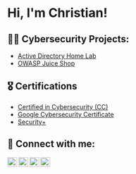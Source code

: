 <h1>Hi, I'm Christian! </h1>

<h2>👨‍💻 Cybersecurity Projects:</h2>

- [Active Directory Home Lab](https://github.com/cabby1234/ActiveDirectoryLab)
- [OWASP Juice Shop](https://owasp.org/www-project-juice-shop/)

  
<h2>🎖️ Certifications</h2>

- [Certified in Cybersecurity (CC)](https://www.credly.com/badges/bc460df7-3f89-45d4-b35d-4955edf75bc2/linked_in_profile)
- [Google Cybersecurity Certificate](https://www.credly.com/badges/dcd95dac-1adf-4471-a886-728fd3d6b1b3/linked_in_profile)
- [Security+](https://www.credly.com/badges/62ff37d6-a60c-4ffb-80b6-e1fd422fe7b0/linked_in_profile)

<h2> 🤳 Connect with me:</h2>

[<img align="left" alt="JoshMadakor | YouTube" width="22px" src="https://cdn.jsdelivr.net/npm/simple-icons@v3/icons/youtube.svg" />][youtube]
[<img align="left" alt="JoshMadakor | Twitter" width="22px" src="https://cdn.jsdelivr.net/npm/simple-icons@v3/icons/twitter.svg" />][twitter]
[<img align="left" alt="JoshMadakor | LinkedIn" width="22px" src="https://cdn.jsdelivr.net/npm/simple-icons@v3/icons/linkedin.svg" />][linkedin]
[<img align="left" alt="JoshMadakor | Instagram" width="22px" src="https://cdn.jsdelivr.net/npm/simple-icons@v3/icons/instagram.svg" />][instagram]

[twitter]: https://twitter.com/joshmadakor
[youtube]: https://www.youtube.com/c/joshmadakor
[instagram]: https://www.instagram.com/joshmadakor/
[linkedin]: https://linkedin.com/in/joshmadakor

<!--
**joshmadakor1/joshmadakor1** is a ✨ _special_ ✨ repository because its `README.md` (this file) appears on your GitHub profile.

Here are some ideas to get you started:

- 🔭 I’m currently working on ...
- 🌱 I’m currently learning ...
- 👯 I’m looking to collaborate on ...
- 🤔 I’m looking for help with ...
- 💬 Ask me about ...
- 📫 How to reach me: ...
- 😄 Pronouns: ...
- ⚡ Fun fact: ...
-->

